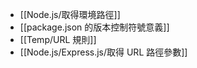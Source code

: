 - [[Node.js/取得環境路徑]]
- [[package.json 的版本控制符號意義]]
- [[Temp/URL 規則]]
- [[Node.js/Express.js/取得 URL 路徑參數]]